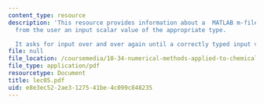 ```yaml
---
content_type: resource
description: 'This resource provides information about a  MATLAB m-file that gets
  from the user an input scalar value of the appropriate type.

  It asks for input over and over again until a correctly typed input value is entered.'
file: null
file_location: /coursemedia/10-34-numerical-methods-applied-to-chemical-engineering-fall-2005/e8e3ec522ae3127541be4c099c848235_lec05.pdf
file_type: application/pdf
resourcetype: Document
title: lec05.pdf
uid: e8e3ec52-2ae3-1275-41be-4c099c848235
---
```

